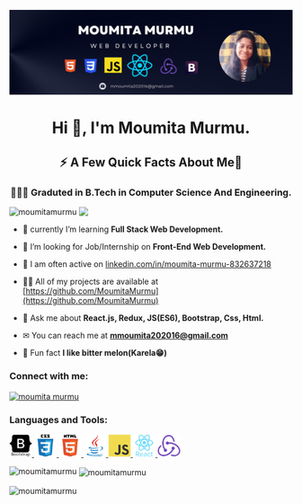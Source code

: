 ![logo](https://github.com/MoumitaMurmu/MoumitaMurmu/blob/main/github%20banner.jpg)
<h1 align="center">Hi 👋, I'm Moumita Murmu.</h1>
<h2  align="center">⚡️ A Few Quick Facts About Me🧐</h2>
<h3 align="center">👩🏻‍🎓 Graduted in B.Tech in Computer Science And Engineering.</h3>


<img align="right" width="380" src="https://user-images.githubusercontent.com/69195751/217329592-3cb74864-505f-4643-8ff3-bd7295694591.gif">

<p align="left"> <img src="https://komarev.com/ghpvc/?username=moumitamurmu&label=Profile%20views&color=0e75b6&style=flat" alt="moumitamurmu" /> </p>

- 🌱 currently I’m learning **Full Stack Web Development.**

- 🤝 I’m looking for Job/Internship on **Front-End Web Development.**

- 📝 I am often active on [linkedin.com/in/moumita-murmu-832637218](linkedin.com/in/moumita-murmu-832637218)

- 👨‍💻 All of my projects are available at [https://github.com/MoumitaMurmu](https://github.com/MoumitaMurmu)

- 💬 Ask me about **React.js, Redux, JS(ES6), Bootstrap, Css, Html.**

- ✉ You can reach me at **mmoumita202016@gmail.com**

- 🎉 Fun fact **I like bitter melon(Karela😁)**

<h3 align="left">Connect with me:</h3>
<p align="left">
<a href="https://linkedin.com/in/moumita murmu" target="blank"><img align="center" src="https://raw.githubusercontent.com/rahuldkjain/github-profile-readme-generator/master/src/images/icons/Social/linked-in-alt.svg" alt="moumita murmu" height="30" width="40" /></a>
</p>

<h3 align="left">Languages and Tools:</h3>
<p align="left"> <a href="https://getbootstrap.com" target="_blank" rel="noreferrer"> <img src="https://raw.githubusercontent.com/devicons/devicon/master/icons/bootstrap/bootstrap-plain-wordmark.svg" alt="bootstrap" width="40" height="40"/> </a> <a href="https://www.w3schools.com/css/" target="_blank" rel="noreferrer"> <img src="https://raw.githubusercontent.com/devicons/devicon/master/icons/css3/css3-original-wordmark.svg" alt="css3" width="40" height="40"/> </a> <a href="https://www.w3.org/html/" target="_blank" rel="noreferrer"> <img src="https://raw.githubusercontent.com/devicons/devicon/master/icons/html5/html5-original-wordmark.svg" alt="html5" width="40" height="40"/> </a> <a href="https://www.java.com" target="_blank" rel="noreferrer"> <img src="https://raw.githubusercontent.com/devicons/devicon/master/icons/java/java-original.svg" alt="java" width="40" height="40"/> </a> <a href="https://developer.mozilla.org/en-US/docs/Web/JavaScript" target="_blank" rel="noreferrer"> <img src="https://raw.githubusercontent.com/devicons/devicon/master/icons/javascript/javascript-original.svg" alt="javascript" width="40" height="40"/> </a> <a href="https://reactjs.org/" target="_blank" rel="noreferrer"> <img src="https://raw.githubusercontent.com/devicons/devicon/master/icons/react/react-original-wordmark.svg" alt="react" width="40" height="40"/> </a> <a href="https://redux.js.org" target="_blank" rel="noreferrer"> <img src="https://raw.githubusercontent.com/devicons/devicon/master/icons/redux/redux-original.svg" alt="redux" width="40" height="40"/> </a> </p>

<p><img align="left" src="https://github-readme-stats.vercel.app/api/top-langs?username=moumitamurmu&show_icons=true&locale=en&layout=compact" alt="moumitamurmu" /></p>

<p>&nbsp;<img align="center" src="https://github-readme-stats.vercel.app/api?username=moumitamurmu&show_icons=true&locale=en" alt="moumitamurmu" /></p>

<p><img align="center" src="https://github-readme-streak-stats.herokuapp.com/?user=moumitamurmu&" alt="moumitamurmu" /></p>









